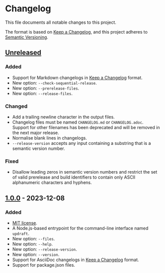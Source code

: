 # Changelog

This file documents all notable changes to this project.

The format is based on [Keep a Changelog](https://keepachangelog.com/en/1.1.0),
and this project adheres
to [Semantic Versioning](https://semver.org/spec/v2.0.0.html).

## [Unreleased]
### Added
- Support for Markdown changelogs
  in [Keep a Changelog](https://keepachangelog.com/en/1.1.0) format.
- New option: `--check-sequential-release`.
- New option: `--prerelease-files`.
- New option: `--release-files`.

### Changed
- Add a trailing newline character in the output files.
- Changelog files must be named `CHANGELOG.md` or `CHANGELOG.adoc`. Support for
  other filenames has been deprecated and will be removed in the next major
  release.
- Normalise blank lines in changelogs.
- `--release-version` accepts any input containing a substring that is a
  semantic version number.

### Fixed
- Disallow leading zeros in semantic version numbers and restrict the set of
  valid prerelease and build identifiers to contain only ASCII alphanumeric
  characters and hyphens.

## [1.0.0] - 2023-12-08
### Added
- [MIT license](https://choosealicense.com/licenses/mit).
- A Node.js-based entrypoint for the command-line interface named `updraft`.
- New option: `--files`.
- New option: `--help`.
- New option: `--release-version`.
- New option: `--version`.
- Support for AsciiDoc changelogs
  in [Keep a Changelog](https://keepachangelog.com/en/1.1.0) format.
- Support for package.json files.

[unreleased]: https://github.com/rainstormy/updraft/compare/v1.0.0...HEAD
[1.0.0]: https://github.com/rainstormy/updraft/releases/tag/v1.0.0
